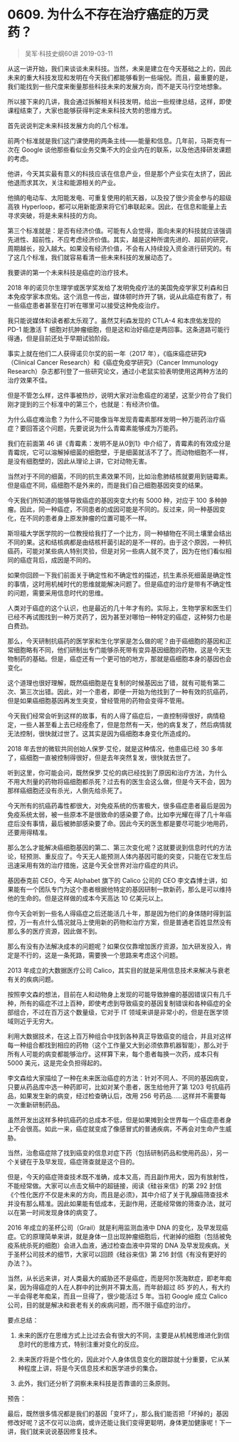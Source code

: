 # 0609. 为什么不存在治疗癌症的万灵药？
> 吴军·科技史纲60讲
2019-03-11

从这一讲开始，我们来谈谈未来科技。当然，未来是建立在今天基础之上的，因此未来的重大科技发现和发明在今天我们都能够看到一些端倪。而且，最重要的是，我们能找到一些尺度来衡量那些科技未来的发展方向，而不是天马行空地想象。

所以接下来的几讲，我会通过拆解相关科技发明，给出一些规律总结，这样，即使课程结束了，大家也能够获得判定未来科技大势的思维方式。

首先说说判定未来科技发展方向的几个标准。

前两个标准就是我们这门课使用的两条主线——能量和信息。几年前，马斯克有一次在 Google 谈他那些看似业务交集不大的企业内在的联系，以及他选择研发课题的考虑。

他讲，今天其实最有意义的科技应该在信息产业，但是那个产业实在太挤了，因此他退而求其次，关注和能源相关的产业。

他搞的电动车、太阳能发电、可重复使用的航天器，以及投了很少资金参与的超级高铁 Hyperloop，都可以用新能源来将它们串联起来。因此，在信息和能量上去寻求突破，将是未来科技的方向。

第三个标准就是：是否有经济价值。可能有人会觉得，面向未来的科技就应该强调先进性、超前性，不应考虑经济价值。其实，越是这种所谓先进的、超前的研究，周期越长，投入越大。如果没有经济价值，不会有人持续投入资金进行研究的。有了这几个标准，我们就容易看清一些未来科技的发展动态了。

我要讲的第一个未来科技是癌症的治疗技术。

2018 年的诺贝尔生理学或医学奖发给了发明免疫疗法的美国免疫学家艾利森和日本免疫学家本庶佑。这个消息一传出，媒体顿时炸开了锅，说从此癌症有救了，有一些癌症患者甚至在打听在哪里可以接受这种免疫治疗。

我只能说媒体和读者都太乐观了。虽然艾利森发现的 CTLA-4 和本庶佑发现的 PD-1 能激活 T 细胞对抗肿瘤细胞，但是这和治好癌症是两回事。这条道路可能行得通，但是目前还处于早期试验阶段。

事实上就在他们二人获得诺贝尔奖的前一年（2017 年），《临床癌症研究》（Clinical Cancer Research）和《癌症免疫学研究》（Cancer Immunology Research）杂志都刊登了一些研究论文，通过小老鼠实验表明使用这两种方法的治疗效果不佳。

但是不管怎么样，这件事被热炒，说明大家对治愈癌症的渴望，这至少符合了我们刚才提到的三个标准中的第三个，也就是：有经济价值。

为什么癌症难治愈？为什么不可能像当年发现青霉素那样发明一种万能药治疗癌症？要回答这个问题，先要说说为什么青霉素能够成为万能药。

我们在前面第 46 讲《青霉素：发明不是从0到1》中介绍了，青霉素的有效成分是青霉烷，它可以溶解掉细菌的细胞壁，于是细菌就活不了了。而动物细胞不一样，是没有细胞壁的，因此从理论上讲，它对动物无害。

当然对于不同的细菌，不同的抗生素效果不同，比如治愈肺结核就要用到链霉素。但是癌症不同，癌细胞不是外来的，而是我们自己细胞基因突变的结果。

今天我们所知道的能够导致癌症的基因突变大约有 5000 种，对应于 100 多种肿瘤。因此，同一种癌症，不同患者的成因可能是不同的。反过来，同一种基因变化，在不同的患者身上原发肿瘤的位置可能不一样。

斯坦福大学医学院的一位教授给我打了一个比方，同一种植物在不同土壤里会结出不同的果。这和结核病都是由结核杆菌引起的是不一样的。由于这个原因，一种抗癌药，可能对某些病人特别灵验，但是对另一些病人就不灵了，因为在他们看似相同的癌症背后，成因是不同的。

如果你回顾一下我们前面关于确定性和不确定性的描述，抗生素杀死细菌是确定性的事情，这时用机械时代的思维就能解决问题了。但是癌症的治疗是带有不确定性的问题，需要采用信息时代的思维。

人类对于癌症的这个认识，也是最近的几十年才有的。实际上，生物学家和医生们已经不再试图找到一种万灵药了，因为甚至对哪怕一种特定的癌症，这种努力也是白费劲。

那么，今天研制抗癌药的医学家和生化学家是怎么做的呢？由于癌细胞的基因和正常细胞略有不同，他们研制出专门能够杀死带有变异基因细胞的药物，这是今天生物制药的基础。但是，癌症还有一个更可怕的地方，那就是癌细胞本身的基因也会变化。

这个道理也很好理解，既然癌细胞是在复制的时候基因出了错，就有可能有第二次、第三次出错。因此，对一个患者，即便一开始为他找到了一种有效的抗癌药，但是如果癌细胞基因再发生突变，曾经管用的药物会变得不管用。

今天我们经常会听到这样的故事，有的人得了癌症后，一直控制得很好，病情稳定，一些人甚至看上去已经痊愈了，但是忽然有一天，他的病复发了，然后病情就无法控制，很快就过世了。这其实是因为癌细胞本身变化所造成的。

2018 年去世的微软共同创始人保罗·艾伦，就是这种情况，他患癌已经 30 多年了，癌细胞一直被控制得很好，但是去年突然复发，很快就去世了。

听到这里，你可能会问，既然保罗∙艾伦的病已经找到了原因和治疗方法，为什么不用大剂量的药物将癌细胞都杀死？过去有的医生会这么做，但是今天不会，因为那样癌细胞还没有杀光，人倒先给杀死了。

今天所有的抗癌药毒性都很大，对免疫系统的伤害极大，很多癌症患者最后是因为免疫系统太弱，被一些原本不是很致命的感染要了命。比如李光耀在得了几十年癌症后没有事情，最后被肺部感染要了命。因此今天的医生都是要尽可能少地用药，还要用得精准。

那么怎么才能解决癌细胞基因的第二、第三次变化呢？这就要说到信息时代的方法论，轻预测、重反应了。今天无人能预测人体内基因可能的突变，只能在它发生后迅速采用有效的治疗措施，这是今天全世界对治疗癌症的共识。

基因泰克前 CEO，今天 Alphabet 旗下的 Calico 公司的 CEO 李文森博士讲，如果能有一个团队专门为这个患者根据他特定的基因研制一款新药，那么是可以维持他的生命的。但是这样做的成本今天高达 10 亿美元以上。

你今天会听到一些名人得癌症之后还能活几十年，那是因为他们的身体随时得到监控，万一有点什么情况就马上使用新的药物和治疗方案，但是普通老百姓显然没有那么多的医疗资源，因此做不到。

那么有没有办法解决成本的问题呢？如果仅仅靠增加医疗资源，加大研发投入，肯定是不行的，这是一条死路，需要换一个思路来考虑这个问题。

2013 年成立的大数据医疗公司 Calico，其实目的就是采用信息技术来解决与衰老有关的疾病问题。

按照李文森的想法，目前在人和动物身上发现的可能导致肿瘤的基因错误只有几千种，所有的癌症不过上百种，即使考虑到导致癌变的基因复制错误和各种癌症的全部组合，不过在百万这个数量级，它对于 IT 领域来讲是非常小的，但是在医学领域则近乎无穷大。

利用大数据技术，在这上百万种组合中找到各种真正导致癌变的组合，并且对这样每一种组合都找到相应的药物（这个工作量又大到必须依靠机器智能），那么对于所有人可能的病变都能够治疗。这样算下来，每个患者每换一次药，成本只有 5000 美元，这是完全负担得起的。

李文森给大家描绘了一种在未来医治癌症的方法：针对不同人、不同的基因病变，只要从药品库中选一种药即可，比如对某个患者，医生给他开了第 1203 号抗癌药品，如果发生新的病变，经过检查确认后，改用 256 号药品……这样并不需要每一次重新研制药品。

虽然开发出这样多种抗癌药的总成本不低，但是如果摊到全世界每一个癌症患者身上不会很高。如此一来，癌症就变成了像感冒式的普通疾病，不再会对生命产生威胁。

当然，治愈癌症除了找到癌变的信息对症下药（包括研制药品和使用药品），另一个关键在于及早发现，癌症筛查就是这个目的。

但是，今天的癌症筛查技术既不准确，成本又高，而且副作用大，因为有放射性，不能经常做。大家可以点击文稿中的超链接，阅读《硅谷来信》的第 292 封信《个性化医疗不仅是未来的方向，而且是必须》，其中介绍了关于乳腺癌筛查技术并没有那么精准。因此如果能有低成本，无副作用，还能经常做的筛查办法，就可以在第一时间发现身体的病变了。

2016 年成立的圣杯公司（Grail）就是利用监测血液中 DNA 的变化，及早发现癌症。它的原理简单来讲，就是身体一旦出现肿瘤细胞后，代谢掉的细胞（包括被免疫系统杀死的细胞）会进入血液，通过检查血液中异常的 DNA 及早发现疾病。关于圣杯公司技术的细节，大家可以回顾《硅谷来信》第 216 封信《有没有更好的办法？》。

当然，从长远来讲，对人类最大的威胁还不是癌症，而是阿尔茨海默症，即老年痴呆，因为得癌症的人在人群中的比例并不算太高，而年龄超过 85 岁的人，有大约一半会得老年痴呆，而且一旦得了，很少能活过 5 年。当初 Google 成立 Calico 公司，目的就是解决和衰老有关的疾病问题，而不限于癌症的治疗。

要点总结：

1. 未来的医疗在思维方式上比过去会有很大的不同，主要是从机械思维进化到信息时代的思维方式，特别注重对变化的反应。

2. 未来医疗将是个性化的，因此对个人身体信息变化的跟踪就十分重要，它从某种程度上讲，将是今天信息技术和医学进步的集合。
3. 此外，我们还分析了洞察未来科技是否靠谱的三条原则。

预告：

最后，既然很多情况都是我们的基因「变坏了」，那么我们能否把「坏掉的」基因修改好呢？这不仅可以治病，或许还能让我们变得更聪明，身体更加健康呢！下一讲，我们就来说说基因修复技术。



